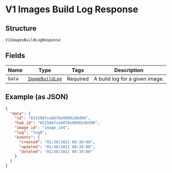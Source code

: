 
# V1 Images Build Log Response

## Structure

`V1ImagesBuildLogResponse`

## Fields

| Name | Type | Tags | Description |
|  --- | --- | --- | --- |
| `Data` | [`ImageBuildLog`](../../doc/models/image-build-log.md) | Required | A build log for a given image. |

## Example (as JSON)

```json
{
  "data": {
    "id": "651586fca6078e98982dbd90",
    "hub_id": "651586fca6078e98982dbd90",
    "image_id": "image_id4",
    "log": "log8",
    "events": {
      "created": "01/30/2021 08:30:00",
      "updated": "01/30/2021 08:30:00",
      "deleted": "01/30/2021 08:30:00"
    }
  }
}
```

